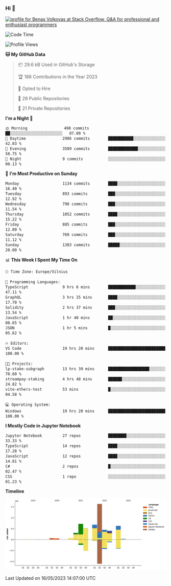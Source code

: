 ### Hi 👋
<a href="https://stackoverflow.com/users/14954249/benas-volkovas"><img src="https://stackoverflow.com/users/flair/14954249.png?theme=dark" width="208" height="58" alt="profile for Benas Volkovas at Stack Overflow, Q&amp;A for professional and enthusiast programmers" title="profile for Benas Volkovas at Stack Overflow, Q&amp;A for professional and enthusiast programmers"></a>

<!--START_SECTION:waka-->
![Code Time](http://img.shields.io/badge/Code%20Time-1%2C456%20hrs%203%20mins-blue)

![Profile Views](http://img.shields.io/badge/Profile%20Views-0-blue)

**🐱 My GitHub Data** 

> 📦 29.6 kB Used in GitHub's Storage 
 > 
> 🏆 188 Contributions in the Year 2023
 > 
> 💼 Opted to Hire
 > 
> 📜 28 Public Repositories 
 > 
> 🔑 21 Private Repositories 
 > 
**I'm a Night 🦉** 

```text
🌞 Morning                490 commits         ██░░░░░░░░░░░░░░░░░░░░░░░   07.09 % 
🌆 Daytime                2906 commits        ███████████░░░░░░░░░░░░░░   42.03 % 
🌃 Evening                3509 commits        █████████████░░░░░░░░░░░░   50.75 % 
🌙 Night                  9 commits           ░░░░░░░░░░░░░░░░░░░░░░░░░   00.13 % 
```
📅 **I'm Most Productive on Sunday** 

```text
Monday                   1134 commits        ████░░░░░░░░░░░░░░░░░░░░░   16.40 % 
Tuesday                  893 commits         ███░░░░░░░░░░░░░░░░░░░░░░   12.92 % 
Wednesday                798 commits         ███░░░░░░░░░░░░░░░░░░░░░░   11.54 % 
Thursday                 1052 commits        ████░░░░░░░░░░░░░░░░░░░░░   15.22 % 
Friday                   885 commits         ███░░░░░░░░░░░░░░░░░░░░░░   12.80 % 
Saturday                 769 commits         ███░░░░░░░░░░░░░░░░░░░░░░   11.12 % 
Sunday                   1383 commits        █████░░░░░░░░░░░░░░░░░░░░   20.00 % 
```


📊 **This Week I Spent My Time On** 

```text
🕑︎ Time Zone: Europe/Vilnius

💬 Programming Languages: 
TypeScript               9 hrs 6 mins        ████████████░░░░░░░░░░░░░   47.11 % 
GraphQL                  3 hrs 25 mins       ████░░░░░░░░░░░░░░░░░░░░░   17.70 % 
Solidity                 2 hrs 37 mins       ███░░░░░░░░░░░░░░░░░░░░░░   13.54 % 
JavaScript               1 hr 40 mins        ██░░░░░░░░░░░░░░░░░░░░░░░   08.65 % 
JSON                     1 hr 5 mins         █░░░░░░░░░░░░░░░░░░░░░░░░   05.62 % 

🔥 Editors: 
VS Code                  19 hrs 20 mins      █████████████████████████   100.00 % 

🐱‍💻 Projects: 
lp-stake-subgraph        13 hrs 39 mins      ██████████████████░░░░░░░   70.60 % 
streampay-staking        4 hrs 48 mins       ██████░░░░░░░░░░░░░░░░░░░   24.82 % 
vite-ethers-test         53 mins             █░░░░░░░░░░░░░░░░░░░░░░░░   04.58 % 

💻 Operating System: 
Windows                  19 hrs 20 mins      █████████████████████████   100.00 % 
```

**I Mostly Code in Jupyter Notebook** 

```text
Jupyter Notebook         27 repos            ████████░░░░░░░░░░░░░░░░░   33.33 % 
TypeScript               14 repos            ████░░░░░░░░░░░░░░░░░░░░░   17.28 % 
JavaScript               12 repos            ████░░░░░░░░░░░░░░░░░░░░░   14.81 % 
C#                       2 repos             █░░░░░░░░░░░░░░░░░░░░░░░░   02.47 % 
CSS                      1 repo              ░░░░░░░░░░░░░░░░░░░░░░░░░   01.23 % 
```



**Timeline**

![Lines of Code chart](https://raw.githubusercontent.com/BenasVolkovas/BenasVolkovas/main/assets/bar_graph.png)


 Last Updated on 16/05/2023 14:07:00 UTC
<!--END_SECTION:waka-->
